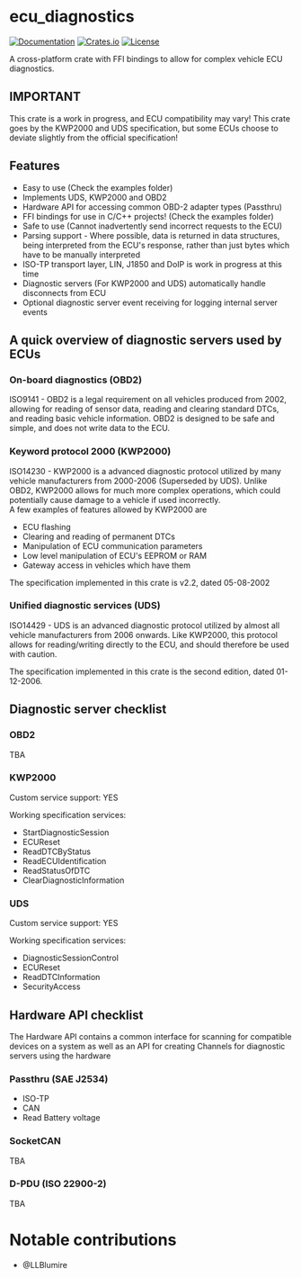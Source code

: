 # ecu_diagnostics

[![Documentation](https://docs.rs/ecu_diagnostics/badge.svg)](https://docs.rs/ecu_diagnostics/)
[![Crates.io](https://img.shields.io/crates/v/ecu_diagnostics.svg)](https://crates.io/crates/ecu_diagnostics)
[![License](https://img.shields.io/crates/l/ecu_diagnostics.svg)](https://github.com/rnd-ash/ecu_diagnostics/blob/master/LICENSE)

A cross-platform crate with FFI bindings to allow for complex vehicle ECU diagnostics.

## IMPORTANT
This crate is a work in progress, and ECU compatibility may vary! This crate goes by the KWP2000 and UDS specification, but some ECUs choose to deviate slightly from the official specification!

## Features
* Easy to use (Check the examples folder)
* Implements UDS, KWP2000 and OBD2
* Hardware API for accessing common OBD-2 adapter types (Passthru)
* FFI bindings for use in C/C++ projects! (Check the examples folder)
* Safe to use (Cannot inadvertently send incorrect requests to the ECU)
* Parsing support - Where possible, data is returned in data structures, being interpreted from the ECU's response, rather than just bytes which have to be manually interpreted
* ISO-TP transport layer, LIN, J1850 and DoIP is work in progress at this time
* Diagnostic servers (For KWP2000 and UDS) automatically handle disconnects from ECU
* Optional diagnostic server event receiving for logging internal server events

## A quick overview of diagnostic servers used by ECUs

### On-board diagnostics (OBD2)
ISO9141 - OBD2 is a legal requirement on all vehicles produced from 2002, allowing for
reading of sensor data, reading and clearing standard DTCs, and reading basic vehicle information.
OBD2 is designed to be safe and simple, and does not write data to the ECU.

### Keyword protocol 2000 (KWP2000)
ISO14230 - KWP2000 is a advanced diagnostic protocol utilized by many vehicle manufacturers from 2000-2006 (Superseded by UDS).
Unlike OBD2, KWP2000 allows for much more complex operations, which could potentially cause damage to a vehicle if used incorrectly.  
 A few examples of features allowed by KWP2000 are
 * ECU flashing
 * Clearing and reading of permanent DTCs
 * Manipulation of ECU communication parameters
 * Low level manipulation of ECU's EEPROM or RAM
 * Gateway access in vehicles which have them

 The specification implemented in this crate is v2.2, dated 05-08-2002

 ### Unified diagnostic services (UDS)
 ISO14429 - UDS is an advanced diagnostic protocol utilized by almost all vehicle manufacturers from 2006 onwards. Like KWP2000,
 this protocol allows for reading/writing directly to the ECU, and should therefore be used with caution.

 The specification implemented in this crate is the second edition, dated 01-12-2006.



## Diagnostic server checklist

### OBD2
TBA

### KWP2000

Custom service support: YES

Working specification services:
* StartDiagnosticSession
* ECUReset
* ReadDTCByStatus
* ReadECUIdentification
* ReadStatusOfDTC
* ClearDiagnosticInformation

### UDS

Custom service support: YES

Working specification services:

* DiagnosticSessionControl
* ECUReset
* ReadDTCInformation
* SecurityAccess


## Hardware API checklist

The Hardware API contains a common interface for scanning for compatible devices on a system as well as an API
for creating Channels for diagnostic servers using the hardware

### Passthru (SAE J2534)
* ISO-TP
* CAN
* Read Battery voltage

### SocketCAN
TBA

### D-PDU (ISO 22900-2)
TBA


# Notable contributions
* @LLBlumire
